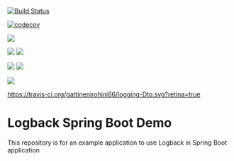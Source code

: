[![Build Status](https://travis-ci.org/gattinenirohini66/logging-Dto.svg?branch=master)](https://travis-ci.org/gattinenirohini66/logging-Dto)

[![codecov](https://codecov.io/gattinenirohini66/logging-Dto.svg)](https://codecov.io/gattinenirohini66/logging-Dto.svg)

![](https://img.shields.io/codecov/c/github/stackroute/boeing-wave4-knowledgehub/v1.0.2.svg?style=flat)

![](https://img.shields.io/snyk/vulnerabilities/github/stackroute/boeing-wave4-knowledgehub.svg?style=popout)
![](https://img.shields.io/github/issues/gattinenirohini66/logging-Dto.svg?style=popout)

![](https://img.shields.io/github/contributors/stackroute/boeing-wave4-knowledgehub.svg?style=popout)
![](https://img.shields.io/github/last-commit/gattinenirohini66/logging-Dto.svg?style=popout)

![](https://img.shields.io/github/repo-size/gattinenirohini66/logging-Dto.svg?style=popout)

https://travis-ci.org/gattinenirohini66/logging-Dto.svg?retina=true
# Logback Spring Boot Demo
This repository is for an example application to use Logback in Spring Boot application
